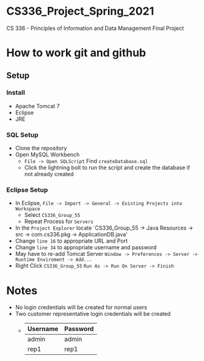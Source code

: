 # CS336_Project_Spring_2021
CS 336 - Principles of Information and Data Management Final Project

# How to work git and github


## Setup
### Install
- Apache Tomcat 7
- Eclipse
- JRE

### SQL Setup
- Clone the repository
- Open MySQL Workbench
  - `File -> Open SQLScript` Find `createDatabase.sql`
  - Click the lightning bolt to run the script and create the database if not already created

### Eclipse Setup
- In Eclipse, `File -> Import -> General -> Existing Projects into Workspace`
  - Select `CS336_Group_55`
  - Repeat Process for `Servers`
 - In the `Project Explorer` locate `CS336_Group_55 -> Java Resources -> src -> com.cs336.pkg -> ApplicationDB.java'
  - Change `line 16` to appropriate URL and Port
  - Change `line 34` to appropriate username and password
- May have to re-add Tomcat Server `Window -> Preferences -> Server -> Runtime Enviroment -> Add...`
- Right Click `CS336_Group_55` `Run As -> Run On Server -> Finish`

# Notes
- No login credentials will be created for normal users
- Two customer representative login credentials will be created
  - |Username|Password|
    ---|---|
    |admin|admin|
    |rep1|rep1|

  
